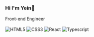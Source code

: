 ### Hi I'm Yein👋
Front-end Engineer
<br>
<br>
![HTML5](https://img.shields.io/badge/-HTML5-green?style=for-the-badge&logo=html5&logoColor=fffff)
![CSS3](https://img.shields.io/badge/-CSS3-orange?style=for-the-badge&logo=css3&logoColor=fffff)
![React](https://img.shields.io/badge/-React-blue?style=for-the-badge&logo=react&logoColor=fffff)
![Typescript](https://img.shields.io/badge/-Typescript-lightgrey?style=for-the-badge&logo=typescript&logoColor=white)

<!--
**ohyein00/ohyein00** is a ✨ _special_ ✨ repository because its `README.md` (this file) appears on your GitHub profile.

Here are some ideas to get you started:

- 🔭 I’m currently working on ...
- 🌱 I’m currently learning ...
- 👯 I’m looking to collaborate on ...
- 🤔 I’m looking for help with ...
- 💬 Ask me about ...
- 📫 How to reach me: ...
- 😄 Pronouns: ...
- ⚡ Fun fact: ...
-->
